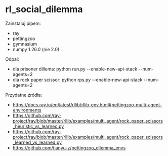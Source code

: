 # rl_social_dilemma

Zainstaluj pipem:
- ray
- pettingzoo
- gymnasium
- numpy 1.26.0 (nie 2.0)

Odpal:
- dla prisoner dillema:
  python run.py --enable-new-api-stack --num-agents=2
- dla rock paper scissor:
  python rps.py --enable-new-api-stack --num-agents=2

Przydatne źródła:
- https://docs.ray.io/en/latest/rllib/rllib-env.html#pettingzoo-multi-agent-environments
- https://github.com/ray-project/ray/blob/master/rllib/examples/multi_agent/rock_paper_scissors_heuristic_vs_learned.py
- https://github.com/ray-project/ray/blob/master/rllib/examples/multi_agent/rock_paper_scissors_learned_vs_learned.py
- https://github.com/tianyu-z/pettingzoo_dilemma_envs
